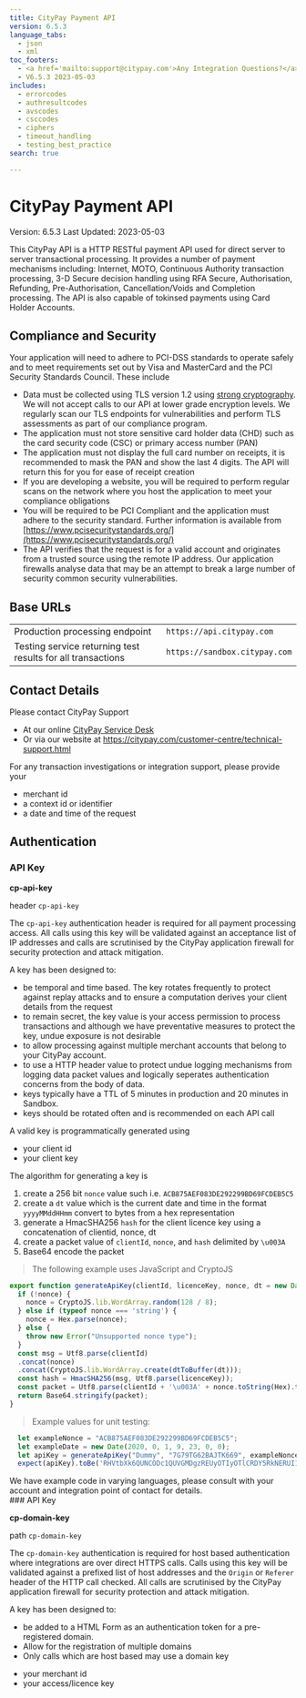 ```yaml
---
title: CityPay Payment API
version: 6.5.3
language_tabs:
  - json
  - xml
toc_footers:
  - <a href='mailto:support@citypay.com'>Any Integration Questions?</a>
  - V6.5.3 2023-05-03
includes:
  - errorcodes
  - authresultcodes
  - avscodes
  - csccodes
  - ciphers
  - timeout_handling
  - testing_best_practice
search: true

---
```



# CityPay Payment API

Version: 6.5.3
Last Updated: 2023-05-03


This CityPay API is a HTTP RESTful payment API used for direct server to server transactional processing. It
provides a number of payment mechanisms including: Internet, MOTO, Continuous Authority transaction processing,
3-D Secure decision handling using RFA Secure, Authorisation, Refunding, Pre-Authorisation, Cancellation/Voids and
Completion processing. The API is also capable of tokinsed payments using Card Holder Accounts.

## Compliance and Security
Your application will need to adhere to PCI-DSS standards to operate safely and to meet requirements set out by 
Visa and MasterCard and the PCI Security Standards Council. These include

* Data must be collected using TLS version 1.2 using [strong cryptography](#enabled-tls-ciphers). We will not accept calls to our API at
  lower grade encryption levels. We regularly scan our TLS endpoints for vulnerabilities and perform TLS assessments
  as part of our compliance program.
* The application must not store sensitive card holder data (CHD) such as the card security code (CSC) or
  primary access number (PAN)
* The application must not display the full card number on receipts, it is recommended to mask the PAN
  and show the last 4 digits. The API will return this for you for ease of receipt creation
* If you are developing a website, you will be required to perform regular scans on the network where you host the
  application to meet your compliance obligations
* You will be required to be PCI Compliant and the application must adhere to the security standard. Further information
  is available from [https://www.pcisecuritystandards.org/](https://www.pcisecuritystandards.org/)
* The API verifies that the request is for a valid account and originates from a trusted source using the remote IP
  address. Our application firewalls analyse data that may be an attempt to break a large number of security common
  security vulnerabilities.


## Base URLs

<table>
<tr><td> Production processing endpoint </td><td><code>https://api.citypay.com</code></td></tr> 
<tr><td> Testing service returning test results for all transactions </td><td><code>https://sandbox.citypay.com</code></td></tr> 

</table>

## Contact Details

Please contact CityPay Support

 - At our online <a href="https://citypay.atlassian.net/servicedesk/customer/portal/1">CityPay Service Desk</a>
 - Or via our website at <a href="https://citypay.com/customer-centre/technical-support.html">https://citypay.com/customer-centre/technical-support.html</a>

For any transaction investigations or integration support, please provide your

 - merchant id
 - a context id or identifier
 - a date and time of the request



## Authentication
### API Key

**cp-api-key**

header `cp-api-key`

The `cp-api-key` authentication header is required for all payment processing access.
All calls using this key will be validated against an acceptance list of IP addresses
and calls are scrutinised by the CityPay application firewall for security protection
and attack mitigation.

A key has been designed to:
- be temporal and time based. The key rotates frequently to protect against replay attacks and to ensure a
  computation derives your client details from the request
- to remain secret, the key value is your access permission to process transactions and
  although we have preventative measures to protect the key, undue exposure is not desirable
- to allow processing against multiple merchant accounts that belong to your CityPay account.
- to use a HTTP header value to protect undue logging mechanisms from logging data packet values and
  logically seperates authentication concerns from the body of data.
- keys typically have a TTL of 5 minutes in production and 20 minutes in Sandbox.
- keys should be rotated often and is recommended on each API call


A valid key is programmatically generated using

* your client id
* your client key

The algorithm for generating a key is

1. create a 256 bit `nonce` value such i.e. `ACB875AEF083DE292299BD69FCDEB5C5`
2. create a `dt` value which is the current date and time in the format `yyyyMMddHHmm` convert to bytes from a hex representation
3. generate a HmacSHA256 `hash` for the client licence key using a concatenation of clientid, nonce, dt
4. create a packet value of `clientId`, `nonce`, and `hash` delimited by `\u003A`
5. Base64 encode the packet

> The following example uses JavaScript and CryptoJS

```javascript
export function generateApiKey(clientId, licenceKey, nonce, dt = new Date()) {
  if (!nonce) {
    nonce = CryptoJS.lib.WordArray.random(128 / 8);
  } else if (typeof nonce === 'string') {
    nonce = Hex.parse(nonce);
  } else {
    throw new Error("Unsupported nonce type");
  }
  const msg = Utf8.parse(clientId)
  .concat(nonce)
  .concat(CryptoJS.lib.WordArray.create(dtToBuffer(dt)));
  const hash = HmacSHA256(msg, Utf8.parse(licenceKey));
  const packet = Utf8.parse(clientId + '\u003A' + nonce.toString(Hex).toUpperCase() + '\u003A').concat(hash);
  return Base64.stringify(packet);
}
```

> Example values for unit testing:

```JavaScript
  let exampleNonce = "ACB875AEF083DE292299BD69FCDEB5C5";
  let exampleDate = new Date(2020, 0, 1, 9, 23, 0, 0);
  let apiKey = generateApiKey("Dummy", "7G79TG62BAJTK669", exampleNonce, exampleDate);
  expect(apiKey).toBe('RHVtbXk6QUNCODc1QUVGMDgzREUyOTIyOTlCRDY5RkNERUI1QzU6tleiG2iztdBCGz64E3/HUhfKIdGWr3VnEtu2IkcmFjA=');
```

<aside class="notice">
We have example code in varying languages, please consult with your account and integration point of contact for details.
</aside>
### API Key

**cp-domain-key**

path `cp-domain-key`

The `cp-domain-key` authentication is required for host based authentication where integrations
are over direct HTTPS calls.
Calls using this key will be validated against a prefixed list of host addresses and the `Origin` or `Referer`
header of the HTTP call checked.
All calls are scrutinised by the CityPay application firewall for security protection
and attack mitigation.

A key has been designed to:
- be added to a HTML Form as an authentication token for a pre-registered domain.
- Allow for the registration of multiple domains
- Only calls which are host based may use a domain key

* your merchant id
* your access/licence key


